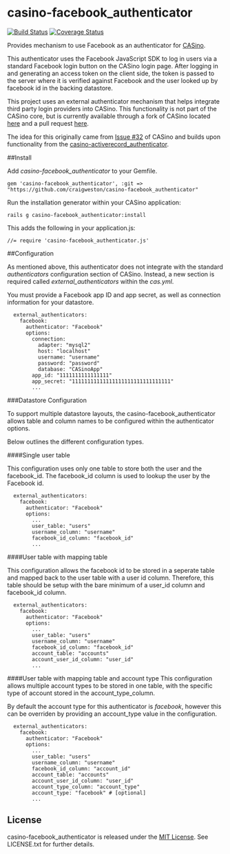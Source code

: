# casino-facebook_authenticator
[![Build Status](https://travis-ci.org/craigweston/casino-facebook_authenticator.svg?branch=master)](https://travis-ci.org/craigweston/casino-facebook_authenticator)
[![Coverage Status](https://coveralls.io/repos/craigweston/casino-facebook_authenticator/badge.svg)](https://coveralls.io/r/craigweston/casino-facebook_authenticator)

Provides mechanism to use Facebook as an authenticator for [CASino](https://github.com/rbCAS/CASino).

This authenticator uses the Facebook JavaScript SDK to log in users via a standard Facebook login button on the CASino login page. After logging in and generating an access token on the client side, the token is passed to the server where it is verified against Facebook and the user looked up by facebook id in the backing datastore.

This project uses an external authenticator mechanism that helps integrate third party login providers into CASino. This functionality is not part of the CASino core, but is currently available through a fork of CASino located [here](https://github.com/craigweston/CASino) and a pull request [here](https://github.com/rbCAS/CASino/pull/98).

The idea for this originally came from [Issue #32](https://github.com/rbCAS/CASino/issues/32) of CASino and builds upon functionality from the [casino-activerecord_authenticator](https://github.com/rbCAS/casino-activerecord_authenticator).

##Install

Add *casino-facebook_authenticator* to your Gemfile.

```
gem 'casino-facebook_authenticator', :git => "https://github.com/craigweston/casino-facebook_authenticator"
```

Run the installation generator within your CASino application:

```
rails g casino-facebook_authenticator:install
```

This adds the following in your application.js:

```
//= require 'casino-facebook_authenticator.js'
```

##Configuration

As mentioned above, this authenticator does not integrate with the standard *authenticators* configuration section of CASino. Instead, a new section is required called *external_authenticators* within the *cas.yml*.

You must provide a Facebook app ID and app secret, as well as connection information for your datastore.

```
  external_authenticators:
    facebook:
      authenticator: "Facebook"
      options:
        connection:
          adapter: "mysql2"
          host: "localhost"
          username: "username"
          password: "password"
          database: "CASinoApp"
        app_id: "1111111111111111"
        app_secret: "11111111111111111111111111111111"
        ...

```

###Datastore Configuration

To support multiple datastore layouts, the casino-facebook_authenticator allows table and column names to be configured within the authenticator options.

Below outlines the different configuration types.

####Single user table

This configuration uses only one table to store both the user and the facebook_id. The facebook_id column is used to lookup the user by the Facebook id.

```
  external_authenticators:
    facebook:
      authenticator: "Facebook"
      options:
        ...
        user_table: "users"
        username_column: "username"
        facebook_id_column: "facebook_id"
        ...
```

####User table with mapping table

This configuration allows the facebook id to be stored in a seperate table and mapped back to the user table with a user id column. Therefore, this table should be setup with the bare minimum of a user_id column and facebook_id column.

```
  external_authenticators:
    facebook:
      authenticator: "Facebook"
      options:
        ...
        user_table: "users"
        username_column: "username"
        facebook_id_column: "facebook_id"
        account_table: "accounts"
        account_user_id_column: "user_id"
        ...
```

####User table with mapping table and account type
This configuration allows multiple account types to be stored in one table, with the specific type of account stored in the account_type_column.

By default the account type for this authenticator is *facebook*, however this can be overriden by providing an account_type value in the configuration.

```
  external_authenticators:
    facebook:
      authenticator: "Facebook"
      options:
        ...
        user_table: "users"
        username_column: "username"
        facebook_id_column: "account_id"
        account_table: "accounts"
        account_user_id_column: "user_id"
        account_type_column: "account_type"
        account_type: "facebook" # [optional]
        ...
```


## License

casino-facebook_authenticator is released under the [MIT License](http://www.opensource.org/licenses/MIT). See LICENSE.txt for further details.
